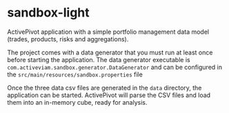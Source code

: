 # sandbox-light
ActivePivot application with a simple portfolio management data model (trades, products, risks and aggregations).

The project comes with a data generator that you must run at least once before starting the application.
The data generator executable is `com.activeviam.sandbox.generator.DataGenerator` and can be configured in the `src/main/resources/sandbox.properties` file

Once the three data csv files are generated in the `data` directory, the application can be started. ActivePivot will parse the CSV files and load them into an in-memory cube, ready for analysis.

